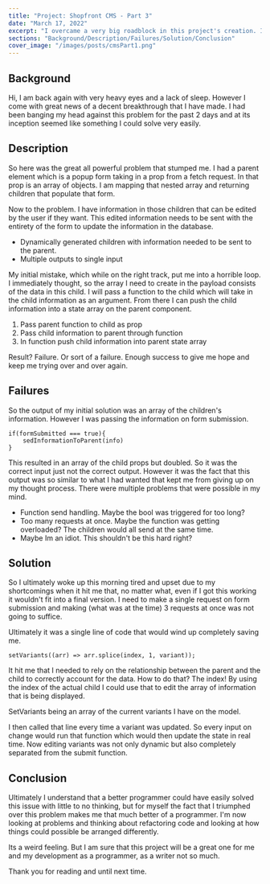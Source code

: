 ```yaml
---
title: "Project: Shopfront CMS - Part 3"
date: "March 17, 2022"
excerpt: "I overcame a very big roadblock in this project's creation. I am now able to program in my sleep. I have ascended."
sections: "Background/Description/Failures/Solution/Conclusion"
cover_image: "/images/posts/cmsPart1.png"
---
```


<a name="Background"></a>

## Background

Hi, I am back again with very heavy eyes and a lack of sleep. However I come with great news of a decent breakthrough that I have made. I had been banging my head against this problem for the past 2 days and at its inception seemed like something I could solve very easily.
<a name="Description"></a>

## Description

So here was the great all powerful problem that stumped me. I had a parent element which is a popup form taking in a prop from a fetch request. In that prop is an array of objects. I am mapping that nested array and returning children that populate that form.

Now to the problem. I have information in those children that can be edited by the user if they want. This edited information needs to be sent with the entirety of the form to update the information in the database.

- Dynamically generated children with information needed to be sent to the parent.
- Multiple outputs to single input

My initial mistake, which while on the right track, put me into a horrible loop. I immediately thought, so the array I need to create in the payload consists of the data in this child. I will pass a function to the child which will take in the child information as an argument. From there I can push the child information into a state array on the parent component.

1. Pass parent function to child as prop
2. Pass child information to parent through function
3. In function push child information into parent state array

Result? Failure. Or sort of a failure. Enough success to give me hope and keep me trying over and over again.
<a name="Failures"></a>

## Failures

So the output of my initial solution was an array of the children's information. However I was passing the information on form submission.

```
if(formSubmitted === true){
    sedInformationToParent(info)
}
```

This resulted in an array of the child props but doubled. So it was the correct input just not the correct output. However it was the fact that this output was so similar to what I had wanted that kept me from giving up on my thought process.
There were multiple problems that were possible in my mind.

- Function send handling. Maybe the bool was triggered for too long?
- Too many requests at once. Maybe the function was getting overloaded? The children would all send at the same time.
- Maybe Im an idiot. This shouldn't be this hard right?
  <a name="Solution"></a>

## Solution

So I ultimately woke up this morning tired and upset due to my shortcomings when it hit me that, no matter what, even if I got this working it wouldn't fit into a final version. I need to make a single request on form submission and making (what was at the time) 3 requests at once was not going to suffice.

Ultimately it was a single line of code that would wind up completely saving me.

```
setVariants((arr) => arr.splice(index, 1, variant));
```

It hit me that I needed to rely on the relationship between the parent and the child to correctly account for the data. How to do that? The index! By using the index of the actual child I could use that to edit the array of information that is being displayed.

SetVariants being an array of the current variants I have on the model.

I then called that line every time a variant was updated. So every input on change would run that function which would then update the state in real time. Now editing variants was not only dynamic but also completely separated from the submit function.
<a name="Conclusion"></a>

## Conclusion

Ultimately I understand that a better programmer could have easily solved this issue with little to no thinking, but for myself the fact that I triumphed over this problem makes me that much better of a programmer. I'm now looking at problems and thinking about refactoring code and looking at how things could possible be arranged differently.

Its a weird feeling. But I am sure that this project will be a great one for me and my development as a programmer, as a writer not so much.

Thank you for reading and until next time.
